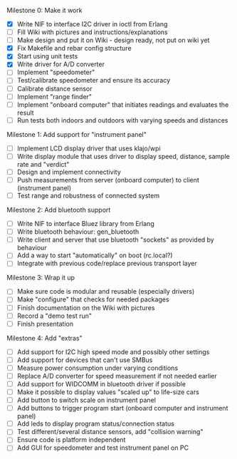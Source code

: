 Milestone 0: Make it work

- [x] Write NIF to interface I2C driver in ioctl from Erlang
- [ ] Fill Wiki with pictures and instructions/explanations
- [ ] Make design and put it on Wiki - design ready, not put on wiki yet
- [x] Fix Makefile and rebar config structure
- [x] Start using unit tests
- [x] Write driver for A/D converter
- [ ] Implement "speedometer"
- [ ] Test/calibrate speedometer and ensure its accuracy
- [ ] Calibrate distance sensor
- [ ] Implement "range finder"
- [ ] Implement "onboard computer" that initiates readings and evaluates the result
- [ ] Run tests both indoors and outdoors with varying speeds and distances

Milestone 1: Add support for "instrument panel"

- [ ] Implement LCD display driver that uses klajo/wpi
- [ ] Write display module that uses driver to display speed, distance, sample rate and "verdict"
- [ ] Design and implement connectivity
- [ ] Push measurements from server (onboard computer) to client (instrument panel)
- [ ] Test range and robustness of connected system

Milestone 2: Add bluetooth support

- [ ] Write NIF to interface Bluez library from Erlang
- [ ] Write bluetooth behaviour: gen_bluetooth
- [ ] Write client and server that use bluetooth "sockets" as provided by behaviour
- [ ] Add a way to start "automatically" on boot (rc.local?)
- [ ] Integrate with previous code/replace previous transport layer

Milestone 3: Wrap it up

- [ ] Make sure code is modular and reusable (especially drivers)
- [ ] Make "configure" that checks for needed packages
- [ ] Finish documentation on the Wiki with pictures
- [ ] Record a "demo test run"
- [ ] Finish presentation

Milestone 4: Add "extras"

- [ ] Add support for I2C high speed mode and possibly other settings
- [ ] Add support for devices that can't use SMBus
- [ ] Measure power consumption under varying conditions
- [ ] Replace A/D converter for speed measurement if not needed earlier
- [ ] Add support for WIDCOMM in bluetooth driver if possible
- [ ] Make it possible to display values "scaled up" to life-size cars
- [ ] Add button to switch scale on instrument panel
- [ ] Add buttons to trigger program start (onboard computer and instrument panel)
- [ ] Add leds to display program status/connection status
- [ ] Test different/several distance sensors, add "collision warning"
- [ ] Ensure code is platform independent
- [ ] Add GUI for speedometer and test instrument panel on PC
